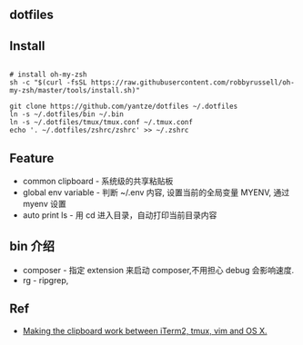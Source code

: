dotfiles
---

## Install
```

# install oh-my-zsh
sh -c "$(curl -fsSL https://raw.githubusercontent.com/robbyrussell/oh-my-zsh/master/tools/install.sh)"

git clone https://github.com/yantze/dotfiles ~/.dotfiles
ln -s ~/.dotfiles/bin ~/.bin
ln -s ~/.dotfiles/tmux/tmux.conf ~/.tmux.conf
echo '. ~/.dotfiles/zshrc/zshrc' >> ~/.zshrc

```

## Feature
- common clipboard - 系统级的共享粘贴板
- global env variable - 判断 ~/.env 内容, 设置当前的全局变量 MYENV, 通过 myenv 设置
- auto print ls - 用 cd 进入目录，自动打印当前目录内容

## bin 介绍
- composer - 指定 extension 来启动 composer,不用担心 debug 会影响速度.
- rg - ripgrep, 

## Ref
- [Making the clipboard work between iTerm2, tmux, vim and OS X.](https://evertpot.com/osx-tmux-vim-copy-paste-clipboard/)

